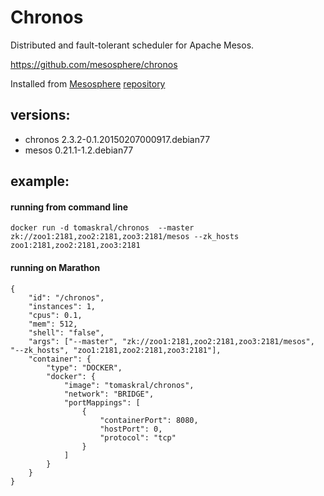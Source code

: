 # Chronos
Distributed and fault-tolerant scheduler for Apache Mesos.

https://github.com/mesosphere/chronos

Installed from [Mesosphere](https://mesosphere.com) 
[repository](https://mesosphere.com/downloads/#repository-setup)


## versions:
* chronos 2.3.2-0.1.20150207000917.debian77
* mesos 0.21.1-1.2.debian77


## example:

#### running from command line
```
docker run -d tomaskral/chronos  --master zk://zoo1:2181,zoo2:2181,zoo3:2181/mesos --zk_hosts zoo1:2181,zoo2:2181,zoo3:2181
```

#### running on Marathon
```
{
    "id": "/chronos",
    "instances": 1,
    "cpus": 0.1,
    "mem": 512,
    "shell": "false",
    "args": ["--master", "zk://zoo1:2181,zoo2:2181,zoo3:2181/mesos", "--zk_hosts", "zoo1:2181,zoo2:2181,zoo3:2181"],
    "container": {
        "type": "DOCKER",
        "docker": {
            "image": "tomaskral/chronos",
            "network": "BRIDGE",
            "portMappings": [
                {
                    "containerPort": 8080,
                    "hostPort": 0,
                    "protocol": "tcp"
                }
            ]
        }
    }
}
```
